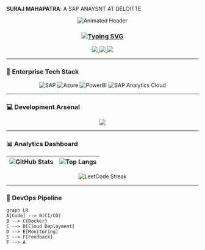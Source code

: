 **SURAJ MAHAPATRA**: A SAP ANAYSNT AT DELOITTE

<div align="center">
  
![Animated Header](https://readme-typing-svg.demolab.com?font=Fira+Code&size=30&duration=3000&pause=1000&color=58A6FF&center=true&vCenter=true&width=800&lines=👨💻+SAP+Analyst+@+Deloitte;💻+Full-Stack+Developer;🤖+MLOps+Engineer)

</div>

<h3 align="center">
  <a href="https://git.io/typing-svg">
    <img src="https://readme-typing-svg.demolab.com?font=Fira+Code&size=24&duration=4000&pause=1000&color=58A6FF&center=true&vCenter=true&width=435&lines=Bridging+Enterprise+%26+Innovation;SAP+ME+Specialist;Cloud+Enthusiast+☁️" alt="Typing SVG" />
  </a>
</h3>

<p align="center">
  <a href="https://linkedin.com/in/suraj-mahapatra-029211/">
    <img src="https://img.shields.io/badge/LinkedIn-0077B5?style=for-the-badge&logo=linkedin&logoColor=white&labelColor=101010" />
  </a>
  <a href="https://leetcode.com/DriveONe_Suraj002/">
    <img src="https://img.shields.io/badge/LeetCode-FFA116?style=for-the-badge&logo=leetcode&logoColor=black&labelColor=101010" />
  </a>
  <a href="mailto:surajmahapatra2003@gmail.com">
    <img src="https://img.shields.io/badge/Gmail-D14836?style=for-the-badge&logo=gmail&logoColor=white&labelColor=101010" />
  </a>
</p>

---

### 🏢 **Enterprise Tech Stack**

<div align="center">
  
![SAP](https://img.shields.io/badge/SAP-0FAAFF?logo=sap&logoColor=white)
![Azure](https://img.shields.io/badge/Azure-0089D6?logo=microsoft-azure)
![PowerBI](https://img.shields.io/badge/Power_BI-F2C811?logo=powerbi)
![SAP Analytics Cloud](https://img.shields.io/badge/SAP_Analytics_Cloud-0070F2)

</div>

---

### 💻 **Development Arsenal**

<p align="center">
  <img src="https://skillicons.dev/icons?i=react,nextjs,ts,nodejs,python,tensorflow,aws,postgres,mongodb,docker,figma,git&perline=6&theme=dark" /> 
</p>

---

### 📊 **Analytics Dashboard**

<div align="center">

| ![GitHub Stats](https://github-readme-stats.vercel.app/api?username=suraj209211&show_icons=true&theme=dark&hide_title=true&include_all_commits=true&count_private=true&line_height=24) | ![Top Langs](https://github-readme-stats.vercel.app/api/top-langs/?username=suraj209211&layout=compact&theme=dark&langs_count=6&hide_border=true) |
|-----------------------------------------------------------------------------------------------------------------------------------------------------------------------------------------|---------------------------------------------------------------------------------------------------------------------------------------------------|

![LeetCode Streak](https://streak-stats.demolab.com?user=suraj209211&theme=dark&date_format=j%20M%5B%20Y%5D&fire=DD472C&ring=58A6FF)

</div>

---

### 🔄 **DevOps Pipeline**

```mermaid
graph LR
A[Code] --> B(CI/CD)
B --> C{Docker}
C --> D[Cloud Deployment]
D --> E[Monitoring]
E --> F[Feedback]
F --> A
